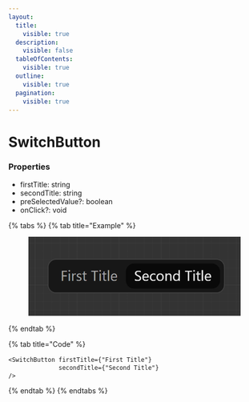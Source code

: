 ```yaml
---
layout:
  title:
    visible: true
  description:
    visible: false
  tableOfContents:
    visible: true
  outline:
    visible: true
  pagination:
    visible: true
---
```


# SwitchButton

### Properties

* firstTitle: string
* secondTitle: string
* preSelectedValue?: boolean
* onClick?: void



{% tabs %}
{% tab title="Example" %}
<figure><img src="../.gitbook/assets/image (1) (1).png" alt=""><figcaption></figcaption></figure>
{% endtab %}

{% tab title="Code" %}
```tsx
<SwitchButton firstTitle={"First Title"} 
              secondTitle={"Second Title"}
/>
```
{% endtab %}
{% endtabs %}
